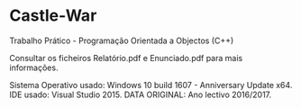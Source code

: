 # Castle-War
Trabalho Prático - Programação Orientada a Objectos (C++)

Consultar os ficheiros Relatório.pdf e Enunciado.pdf para mais informações.

Sistema Operativo usado: Windows 10 build 1607 - Anniversary Update x64.
IDE usado: Visual Studio 2015.
DATA ORIGINAL: Ano lectivo 2016/2017.
